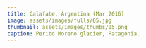 ```yaml
---
title: Calafate, Argentina (Mar 2016)
image: assets/images/fulls/05.jpg
thumbnail: assets/images/thumbs/05.png
caption: Perito Moreno glacier, Patagonia.
---
```

